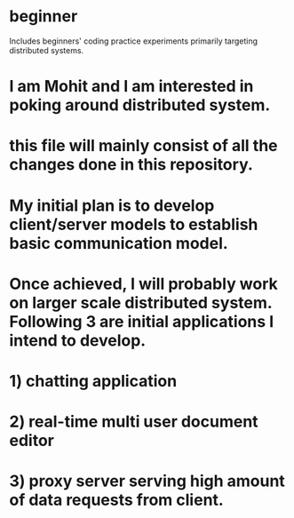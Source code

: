 # beginner
Includes beginners' coding practice experiments primarily targeting distributed systems. 

# I am Mohit and I am interested in poking around distributed system. 
# this file will mainly consist of all the changes done in this repository. 
# My initial plan is to develop client/server models to establish basic communication model.
# Once achieved, I will probably work on larger scale distributed system. Following 3 are initial applications I intend to develop.
# 1) chatting application
# 2) real-time multi user document editor
# 3) proxy server serving high amount of data requests from client.
